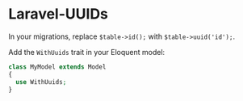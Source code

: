 # Laravel-UUIDs

In your migrations, replace `$table->id();` with `$table->uuid('id');`.

Add the `WithUuids` trait in your Eloquent model:
```php
class MyModel extends Model
{
  use WithUuids;
}
```
